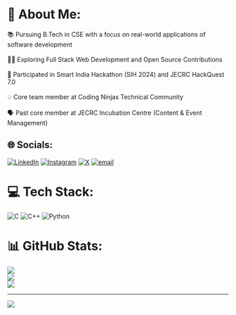 # 💫 About Me:
📚 Pursuing B.Tech in CSE with a focus on real-world applications of software development<br><br>👨‍💻 Exploring Full Stack Web Development and Open Source Contributions<br><br>🚀 Participated in Smart India Hackathon (SIH 2024) and JECRC HackQuest 7.0<br><br>💡 Core team member at Coding Ninjas Technical Community<br><br>🗣️ Past core member at JECRC Incubation Centre (Content & Event Management)


## 🌐 Socials:
[![LinkedIn](https://img.shields.io/badge/LinkedIn-%230077B5.svg?logo=linkedin&logoColor=white)](https://linkedin.com/in/Kshitij1920) [![Instagram](https://img.shields.io/badge/Instagram-%23E4405F.svg?logo=Instagram&logoColor=white)](https://instagram.com/Ksh.itijj_) [![X](https://img.shields.io/badge/X-black.svg?logo=X&logoColor=white)](https://x.com/Kshitij1920) [![email](https://img.shields.io/badge/Email-D14836?logo=gmail&logoColor=white)](mailto:kshitijsharma1920@gmail.com) 

# 💻 Tech Stack:
![C](https://img.shields.io/badge/c-%2300599C.svg?style=for-the-badge&logo=c&logoColor=white) ![C++](https://img.shields.io/badge/c++-%2300599C.svg?style=for-the-badge&logo=c%2B%2B&logoColor=white) ![Python](https://img.shields.io/badge/python-3670A0?style=for-the-badge&logo=python&logoColor=ffdd54)
# 📊 GitHub Stats:
![](https://github-readme-stats.vercel.app/api?username=Kshitijsharma19&theme=gruvbox&hide_border=false&include_all_commits=false&count_private=false)<br/>
![](https://nirzak-streak-stats.vercel.app/?user=Kshitijsharma19&theme=gruvbox&hide_border=false)<br/>
![](https://github-readme-stats.vercel.app/api/top-langs/?username=Kshitijsharma19&theme=gruvbox&hide_border=false&include_all_commits=false&count_private=false&layout=compact)

---
[![](https://visitcount.itsvg.in/api?id=Kshitijsharma19&icon=0&color=0)](https://visitcount.itsvg.in)

<!-- Proudly created with GPRM ( https://gprm.itsvg.in ) -->
